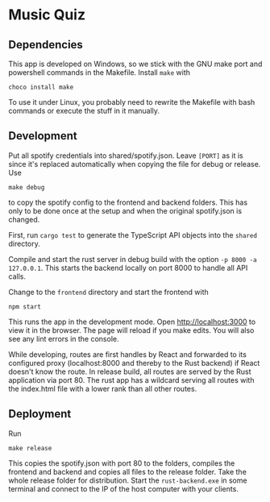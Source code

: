 # Music Quiz

## Dependencies

This app is developed on Windows, so we stick with the GNU make port and powershell commands in the Makefile. 
Install `make` with
```
choco install make
```
To use it under Linux, you probably need to rewrite the Makefile with bash commands or execute the stuff in it manually.

## Development

Put all spotify credentials into shared/spotify.json. 
Leave `[PORT]` as it is since it's replaced automatically when copying the file for debug or release.
Use 
```
make debug
```
to copy the spotify config to the frontend and backend folders. 
This has only to be done once at the setup and when the original spotify.json is changed.

First, run `cargo test` to generate the TypeScript API objects into the `shared` directory.

Compile and start the rust server in debug build with the option `-p 8000 -a 127.0.0.1`.
This starts the backend locally on port 8000 to handle all API calls.

Change to the `frontend` directory and start the frontend with
```
npm start
```
This runs the app in the development mode.
Open [http://localhost:3000](http://localhost:3000) to view it in the browser.
The page will reload if you make edits.
You will also see any lint errors in the console.

While developing, routes are first handles by React and forwarded to its configured proxy (localhost:8000 and thereby
to the Rust backend) if React doesn't know the route.
In release build, all routes are served by the Rust application via port 80. 
The rust app has a wildcard serving all routes with the index.html file with a lower rank than all other routes.

## Deployment

Run
```
make release
```
This copies the spotify.json with port 80 to the folders, compiles the frontend and backend and copies all files to
the release folder. 
Take the whole release folder for distribution.
Start the `rust-backend.exe` in some terminal and connect to the IP of the host computer with your clients.
